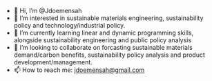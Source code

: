 - 👋 Hi, I’m @Jdoemensah
- 👀 I’m interested in sustainable materials engineering, sustainability policy and technology/industrial policy.
- 🌱 I’m currently learning linear and dynamic programming skills, alongside sustainability engineering and public policy analysis
- 💞️ I’m looking to collaborate on forcasting sustainable materials demand/carbon benefits, sustainability policy analysis and product development/management.  
- 📫 How to reach me: jdoemensah@gmail.com

<!---
Jdoemensah/Jdoemensah is a ✨ special ✨ repository because its `README.md` (this file) appears on your GitHub profile.
You can click the Preview link to take a look at your changes.
--->
